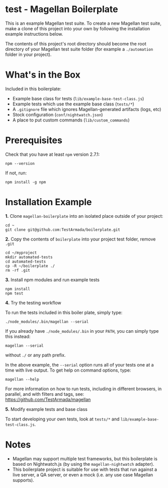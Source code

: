 test - Magellan Boilerplate
====================

This is an example Magellan test suite. To create a new Magellan test suite, make a clone of this project into your own by following the installation example instructions below.

The contents of this project's root directory should become the root directory of your Magellan test suite folder (for example a `./automation` folder in your project).

What's in the Box
=================

Included in this boilerplate:

  - Example base class for tests (`lib/example-base-test-class.js`)
  - Example tests which use the example base class (`tests/*`)
  - A `.gitignore` file which ignores Magellan-generated artifacts (logs, etc)
  - Stock configuration (`conf/nightwatch.json`)
  - A place to put custom commands (`lib/custom_commands`)

Prerequisites
====================

Check that you have at least `npm` version 2.7.1:

```
npm --version
```

If not, run:

```
npm install -g npm
```

Installation Example
====================

**1.** Clone `magellan-boilerplate` into an isolated place outside of your project:

```console
cd ~
git clone git@github.com:TestArmada/boilerplate.git
```

**2.** Copy the contents of `boilerplate` into your project test folder, remove `.git`

```console
cd ~/myproject
mkdir automated-tests
cd automated-tests
cp -R ~/boilerplate ./
rm -rf .git
```

**3.** Install npm modules and run example tests

```console
npm install
npm test
```

**4.** Try the testing workflow

To run the tests included in this boiler plate, simply type:
```console
./node_modules/.bin/magellan --serial
```

If you already have `./node_modules/.bin` in your `PATH`, you can simply type this instead:
```console
magellan --serial
```
without `./` or any path prefix.

In the above example, the `--serial` option runs all of your tests one at a time with live output. To get help on command options, type:
```console
magellan --help
```

For more information on how to run tests, including in different browsers, in parallel, and with filters and tags, see: https://github.com/TestArmada/magellan

**5.** Modify example tests and base class

To start developing your own tests, look at `tests/*` and `lib/example-base-test-class.js`.

Notes
=====

  - Magellan may support multiple test frameworks, but this boilerplate is based on Nightwatch.js (by using the `magellan-nightwatch` adapter).
  - This boilerplate project is suitable for use with tests that run against a live server, a QA server, or even a mock (i.e. any use case Magellan supports).
